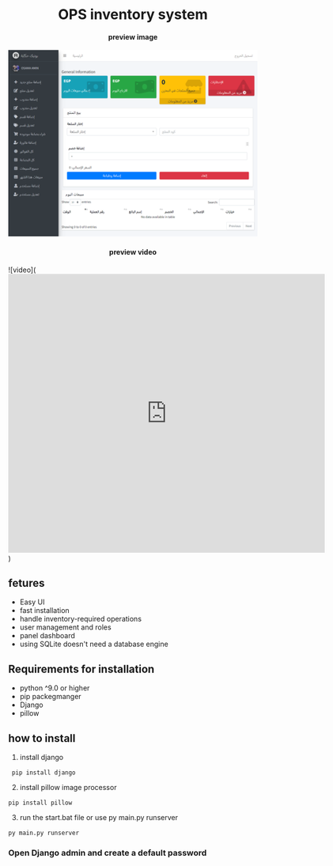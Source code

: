 <h1 align=center> OPS inventory system </h1>

<h4 align=center> preview image </h4>

![live preview](https://raw.githubusercontent.com/osamaamin0405/OPS-manger/master/ops%20system.png)

<h4 align=center> preview video </h4>
![video](<iframe src="https://player.vimeo.com/video/765243454?h=31099530bb" width="640" height="564" frameborder="0" allow="autoplay; fullscreen" allowfullscreen></iframe>)

## fetures

- Easy UI
- fast installation
- handle inventory-required operations
- user management and roles
- panel dashboard
- using SQLite doesn't need a database engine

## Requirements for installation

- python ^9.0 or higher
- pip packegmanger
- Django
- pillow
## how to install

1. install django
```shell
 pip install django
```
2. install pillow image processor 
``` shell
pip install pillow
```
3. run the start.bat file or use py main.py runserver
```shell
py main.py runserver
```

### Open Django admin and create a default password



